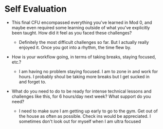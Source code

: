 # Self Evaluation

- This final CFU encompassed everything you've learned in Mod 0, and maybe even required some learning outside of what you've explicitly been taught. How did it feel as you faced these challenges?
    - Definitely the most difficult challenges so far. But I actually really enjoyed it. Once you got into a rhythm, the time flew by.

- How is your workflow going, in terms of taking breaks, staying focused, etc.?
    - I am having no problem staying focused. I am to zone in and work for hours. I probably shoul be taking more breaks but I get sucked in and forget to.

- What do you need to do to be ready for intense technical lessons and challenges like this, for 6 hours/day next week? What support do you need?
    - I need to make sure I am getting up early to go to the gym. Get out of the house as often as possible. Check ins would be appreciated. I sometimes don't look out for myself when I am ultra focused